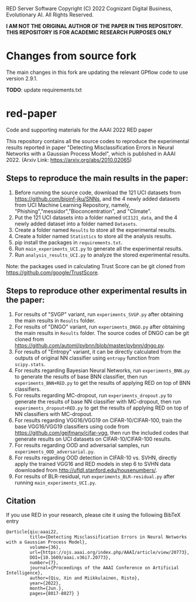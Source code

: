 RED Server Software
Copyright (C) 2022 Cognizant Digital Business, Evolutionary AI. All Rights Reserved.

**I AM NOT THE ORIGINAL AUTHOR OF THE PAPER IN THIS REPOSITORY. THIS REPOSITORY IS FOR ACADEMIC RESEARCH PURPOSES ONLY**

# Changes from source fork
The main changes in this fork are updating the relevant GPflow code to use version 2.9.1.

**TODO**: update requirements.txt

# red-paper
Code and supporting materials for the AAAI 2022 RED paper

This repository contains all the source codes to reproduce the experimental results reported in paper "Detecting Misclassification Errors in Neural Networks with a Gaussian Process Model", which is published in AAAI 2022. (Arxiv Link: https://arxiv.org/abs/2010.02065)

## Steps to reproduce the main results in the paper:

1. Before running the source code, download the 121 UCI datasets from https://github.com/bioinf-jku/SNNs, and the 4 newly added datasets from UCI Machine Learning Repository, namely, "Phishing","messidor","Bioconcentration", and "Climate".
2. Put the 121 UCI datasets into a folder named ```UCI121_data```, and the 4 newly added dataset into a folder named ```Datasets```. 
3. Create a folder named ```Results``` to store all the experimental results.
4. Create a folder named ```Statistics``` to store all the analysis results.
5. pip install the packages in ```requirements.txt```.
6. Run ```main_experiments_UCI.py``` to generate all the experimental results.
7. Run ```analysis_results_UCI.py``` to analyze the stored experimental results. 

Note: the packages used in calculating Trust Score can be git cloned from https://github.com/google/TrustScore.

## Steps to reproduce other experimental results in the paper:

1. For results of "SVGP" variant, run ```experiments_SVGP.py``` after obtaining the main results in ```Results``` folder.
2. For results of "DNGO" variant, run ```experiments_DNGO.py``` after obtaining the main results in ```Results``` folder. The source codes of DNGO can be git cloned from https://github.com/automl/pybnn/blob/master/pybnn/dngo.py. 
3. For results of "Entropy" variant, it can be directly calculated from the outputs of original NN classifier using ```entropy``` function from ```scipy.stats```.
4. For results regarding Bayesian Neural Networks, run ```experiments_BNN.py``` to generate the results of base BNN classifier, then run ```experiments_BNN+RED.py``` to get the results of applying RED on top of BNN classifiers. 
5. For results regarding MC-dropout, run ```experiments_dropout.py``` to generate the results of base NN classifier with MC-dropout, then run ```experiments_dropout+RED.py``` to get the results of applying RED on top of NN classifiers with MC-dropout. 
6. For results regarding VGG16/VGG19 on CIFAR-10/CIFAR-100, train the base VGG16/VGG19 classifiers using code from https://github.com/geifmany/cifar-vgg, then run the included codes that generate results on UCI datasets on CIFAR-10/CIFAR-100 results.
7. For results regarding OOD and adversarial samples, run ```experiments_OOD_adversarial.py```.
8. For results regarding OOD detection in CIFAR-10 vs. SVHN, directly apply the trained VGG16 and RED models in step 6 to SVHN data downloaded from http://ufldl.stanford.edu/housenumbers/.
9. For results of BLR-residual, run ```experiments_BLR-residual.py``` after running ```main_experiments_UCI.py```.

## Citation

If you use RED in your research, please cite it using the following BibTeX entry
```
@article{qiu:aaai22, 
         title={Detecting Misclassification Errors in Neural Networks with a Gaussian Process Model}, 
         volume={36}, 
         url={https://ojs.aaai.org/index.php/AAAI/article/view/20773}, 
         DOI={10.1609/aaai.v36i7.20773}, 
         number={7}, 
         journal={Proceedings of the AAAI Conference on Artificial Intelligence}, 
         author={Qiu, Xin and Miikkulainen, Risto}, 
         year={2022}, 
         month={Jun.}, 
         pages={8017-8027} }
```
